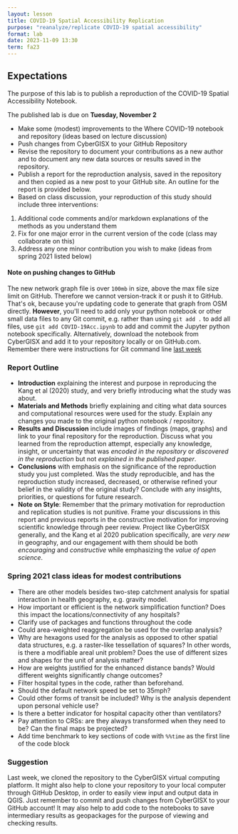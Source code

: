 ```yaml
---
layout: lesson
title: COVID-19 Spatial Accessibility Replication
purpose: "reanalyze/replicate COVID-19 spatial accessibility"
format: lab
date: 2023-11-09 13:30
term: fa23
---
```


## Expectations

The purpose of this lab is to publish a reproduction of the COVID-19 Spatial Accessibility Notebook.

The published lab is due on **Tuesday, November 2**

- Make some (modest) improvements to the Where COVID-19 notebook and repository (ideas based on lecture discussion)
- Push changes from CyberGISX to your GitHub Repository
- Revise the repository to document your contributions as a new author and to document any new data sources or results saved in the repository.
- Publish a report for the reproduction analysis, saved in the repository and then copied as a new post to your GitHub site. An outline for the report is provided below.
- Based on class discussion, your reproduction of this study should include three interventions:
1. Additional code comments and/or markdown explanations of the methods as you understand them
1. Fix for one major error in the current version of the code (class may collaborate on this)
1. Address any one minor contribution you wish to make (ideas from spring 2021 listed below)

#### Note on pushing changes to GitHub

The new network graph file is over `100mb` in size, above the max file size limit on GitHub. Therefore we cannot version-track it or push it to GitHub. That's ok, because you're updating code to generate that graph from OSM directly. **However**, you'll need to add only your python notebook or other small data files to any Git commit, e.g. rather than using `git add .` to add all files, use `git add COVID-19Acc.ipynb` to add and commit the Jupyter python notebook specifically. Alternatively, download the notebook from CyberGISX and add it to your repository locally or on GitHub.com. Remember there were instructions for Git command line [last week](2021-05-12-whereCovid19)

### Report Outline

- **Introduction** explaining the interest and purpose in reproducing the Kang et al (2020) study, and very briefly introducing what the study was about.
- **Materials and Methods** briefly explaining and citing what data sources and computational resources were used for the study. Explain any changes you made to the original python notebook / repository.
- **Results and Discussion** include images of findings (maps, graphs) and link to your final repository for the reproduction. Discuss what you learned from the reproduction attempt, especially any knowledge, insight, or uncertainty that was *encoded in the repository* or *discovered in the reproduction* but not *explained in the published paper*.
- **Conclusions** with emphasis on the significance of the reproduction study you just completed. Was the study reproducible, and has the reproduction study increased, decreased, or otherwise refined your belief in the validity of the original study? Conclude with any insights, priorities, or questions for future research.
- **Note on Style**: Remember that the primary motivation for reproduction and replication studies is not punitive. Frame your discussions in this report and previous reports in the constructive motivation for improving scientific knowledge through peer review. Project like CyberGISX generally, and the Kang et al 2020 publication specifically, are *very new* in geography, and our engagement with them should be both *encouraging* and *constructive* while emphasizing the *value of open science*.

### Spring 2021 class ideas for modest contributions

- There are other models besides two-step catchment analysis for spatial interaction in health geography, e.g. gravity model.
- How important or efficient is the network simplification function? Does this impact the locations/connectivity of any hospitals?
- Clarify use of packages and functions throughout the code
- Could area-weighted reaggregation be used for the overlap analysis?
- Why are hexagons used for the analysis as opposed to other spatial data structures, e.g. a raster-like tessellation of squares? In other words, is there a modifiable areal unit problem? Does the use of different sizes and shapes for the unit of analysis matter?
- How are weights justified for the enhanced distance bands? Would different weights significantly change outcomes?
- Filter hospital types in the code, rather than beforehand.
- Should the default network speed be set to 35mph?
- Could other forms of transit be included? Why is the analysis dependent upon personal vehicle use?
- Is there a better indicator for hospital capacity other than ventilators?
- Pay attention to CRSs: are they always transformed when they need to be? Can the final maps be projected?
- Add time benchmark to key sections of code with `%%time` as the first line of the code block

### Suggestion

Last week, we cloned the repository to the CyberGISX virtual computing platform. It might also help to clone your repository to your local computer through GitHub Desktop, in order to easily view input and output data in QGIS. Just remember to commit and push changes from CyberGISX to your GitHub account! It may also help to add code to the notebooks to save intermediary results as geopackages for the purpose of viewing and checking results.
